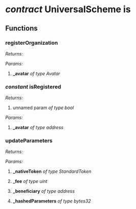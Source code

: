 
# *contract* UniversalScheme is   



## Functions


###  registerOrganization

*Returns:*


*Params:*

 1. **_avatar** *of type Avatar*




### *constant*  isRegistered

*Returns:*

 1. unnamed param *of type bool*


*Params:*

 1. **_avatar** *of type address*




###  updateParameters

*Returns:*


*Params:*

 1. **_nativeToken** *of type StandardToken*

 2. **_fee** *of type uint*

 3. **_beneficiary** *of type address*

 4. **_hashedParameters** *of type bytes32*



